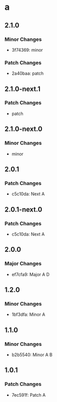 # a

## 2.1.0

### Minor Changes

- 3f74369: minor

### Patch Changes

- 2a40baa: patch

## 2.1.0-next.1

### Patch Changes

- patch

## 2.1.0-next.0

### Minor Changes

- minor

## 2.0.1

### Patch Changes

- c5c10da: Next A

## 2.0.1-next.0

### Patch Changes

- c5c10da: Next A

## 2.0.0

### Major Changes

- ef7cfa9: Major A D

## 1.2.0

### Minor Changes

- 1bf3dfa: Minor A

## 1.1.0

### Minor Changes

- b2b5540: Minor A B

## 1.0.1

### Patch Changes

- 7ec591f: Patch A
